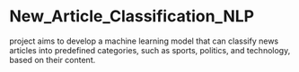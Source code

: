 # New_Article_Classification_NLP
project aims to develop a machine learning model that can classify news articles into predefined categories, such as sports, politics, and technology, based on their content.
